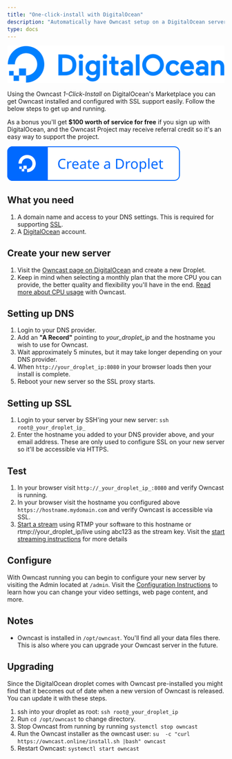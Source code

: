 ```yaml
---
title: "One-click-install with DigitalOcean"
description: "Automatically have Owncast setup on a DigitalOcean server"
type: docs
---
```


[![DigitalOcean](DO_Logo_horizontal_blue.svg)](https://marketplace.digitalocean.com/apps/owncast?refcode=492f098407b2)

Using the Owncast _1-Click-Install_ on DigitalOcean's Marketplace you can get Owncast installed and configured with SSL support easily. Follow the below steps to get up and running.

As a bonus you'll get **$100 worth of service for free** if you sign up with DigitalOcean, and the Owncast Project may receive referral credit so it's an easy way to support the project.

[![Create a Droplet on Digital Ocean](do-btn-blue-ghost.svg)](https://marketplace.digitalocean.com/apps/owncast?refcode=492f098407b2)

## What you need

1. A domain name and access to your DNS settings. This is required for supporting [SSL](/docs/sslproxies/).
1. A [DigitalOcean](https://marketplace.digitalocean.com/apps/owncast?refcode=492f098407b2) account.

## Create your new server

1. Visit the [Owncast page on DigitalOcean](https://marketplace.digitalocean.com/apps/owncast?refcode=492f098407b2) and create a new Droplet.
1. Keep in mind when selecting a monthly plan that the more CPU you can provide, the better quality and flexibility you'll have in the end. [Read more about CPU usage](/docs/video/#cpu-usage-1) with Owncast.

## Setting up DNS

1. Login to your DNS provider.
1. Add an **"A Record"** pointing to _your_droplet_ip_ and the hostname you wish to use for Owncast.
1. Wait approximately 5 minutes, but it may take longer depending on your DNS provider.
1. When `http://your_droplet_ip:8080` in your browser loads then your install is complete.
1. Reboot your new server so the SSL proxy starts.

## Setting up SSL

1. Login to your server by SSH'ing your new server: `ssh root@_your_droplet_ip_`
1. Enter the hostname you added to your DNS provider above, and your email address. These are only used to configure SSL on your new server so it'll be accessible via HTTPS.

## Test

1. In your browser visit `http://_your_droplet_ip_:8080` and verify Owncast is running.
1. In your browser visit the hostname you configured above `https://hostname.mydomain.com` and verify Owncast is accessible via SSL.
1. [Start a stream](/quickstart/startstreaming) using RTMP your software to this hostname or rtmp://your_droplet_ip/live using abc123 as the stream key. Visit the [start streaming instructions](/quickstart/startstreaming) for more details

## Configure

With Owncast running you can begin to configure your new server by visiting the Admin located at `/admin`. Visit the [Configuration Instructions](https://owncast.online/docs/configuration) to learn how you can change your video settings, web page content, and more.

## Notes

- Owncast is installed in `/opt/owncast`. You'll find all your data files there. This is also where you can upgrade your Owncast server in the future.

## Upgrading

Since the DigitalOcean droplet comes with Owncast pre-installed you might find that it becomes out of date when a new version of Owncast is released.  You can update it with these steps.

1. ssh into your droplet as root: `ssh root@_your_droplet_ip`
1. Run `cd /opt/owncast` to change directory.
1. Stop Owncast from running by running `systemctl stop owncast`
1. Run the Owncast installer as the owncast user: `su  -c "curl https://owncast.online/install.sh |bash" owncast`
1. Restart Owncast: `systemctl start owncast`